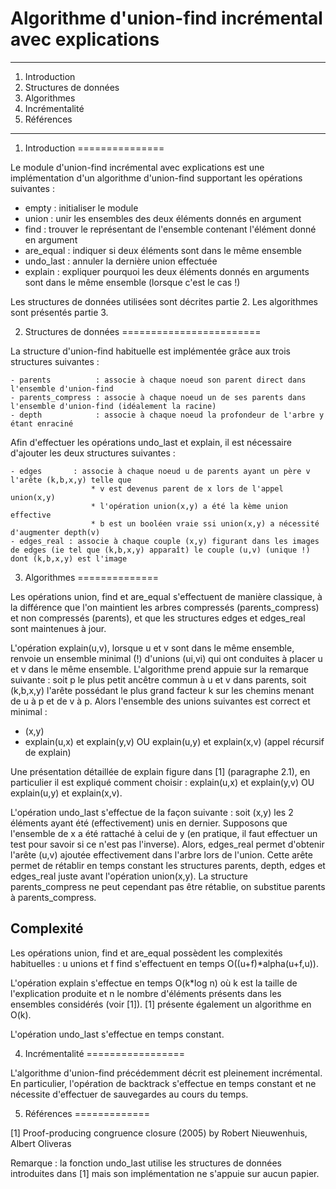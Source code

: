 
#   Algorithme d'union-find incrémental avec explications


******************************************************************************

1. Introduction
2. Structures de données
3. Algorithmes
4. Incrémentalité
5. Références

******************************************************************************


1. Introduction
===============

Le module d'union-find incrémental avec explications est une implémentation d'un algorithme d'union-find supportant les opérations suivantes : 

  - empty     : initialiser le module
  - union     : unir les ensembles des deux éléments donnés en argument
  - find      : trouver le représentant de l'ensemble contenant l'élément donné en argument
  - are_equal : indiquer si deux éléments sont dans le même ensemble
  - undo_last : annuler la dernière union effectuée
  - explain   : expliquer pourquoi les deux éléments donnés en arguments sont dans le même ensemble (lorsque c'est le cas !)
  
Les structures de données utilisées sont décrites partie 2. Les algorithmes sont présentés partie 3.


2. Structures de données
========================

La structure d'union-find habituelle est implémentée grâce aux trois structures suivantes : 
  
    - parents          : associe à chaque noeud son parent direct dans l'ensemble d'union-find
    - parents_compress : associe à chaque noeud un de ses parents dans l'ensemble d'union-find (idéalement la racine)
    - depth            : associe à chaque noeud la profondeur de l'arbre y étant enraciné
    
Afin d'effectuer les opérations undo_last et explain, il est nécessaire d'ajouter les deux structures suivantes :

    - edges       : associe à chaque noeud u de parents ayant un père v l'arête (k,b,x,y) telle que
                      * v est devenus parent de x lors de l'appel union(x,y)
                      * l'opération union(x,y) a été la kème union effective
                      * b est un booléen vraie ssi union(x,y) a nécessité d'augmenter depth(v)
    - edges_real : associe à chaque couple (x,y) figurant dans les images de edges (ie tel que (k,b,x,y) apparaît) le couple (u,v) (unique !) dont (k,b,x,y) est l'image 


3. Algorithmes
==============

Les opérations union, find et are_equal s'effectuent de manière classique, à la différence que l'on maintient les arbres compressés (parents_compress) et non compressés (parents), et que les structures edges et edges_real sont maintenues à jour.

L'opération explain(u,v), lorsque u et v sont dans le même ensemble, renvoie un ensemble minimal (!) d'unions (ui,vi) qui ont conduites à placer u et v dans le même ensemble. L'algorithme prend appuie sur la remarque suivante : soit p le plus petit ancêtre commun à u et v dans parents, soit (k,b,x,y) l'arête possédant le plus grand facteur k sur les chemins menant de u à p et de v à p. Alors l'ensemble des unions suivantes est correct et minimal : 
  - (x,y)
  - explain(u,x) et explain(y,v) OU explain(u,y) et explain(x,v) (appel récursif de explain) 
  
Une présentation détaillée de explain figure dans [1] (paragraphe 2.1), en particulier il est expliqué comment choisir : explain(u,x) et explain(y,v) OU explain(u,y) et explain(x,v).

L'opération undo_last s'effectue de la façon suivante : soit (x,y) les 2 éléments ayant été (effectivement) unis en dernier. Supposons que l'ensemble de x a été rattaché à celui de y (en pratique, il faut effectuer un test pour savoir si ce n'est pas l'inverse). Alors, edges_real permet d'obtenir l'arête (u,v) ajoutée effectivement dans l'arbre lors de l'union. Cette arête permet de rétablir en temps constant les structures parents, depth, edges et edges_real juste avant l'opération union(x,y). La structure parents_compress ne peut cependant pas être rétablie, on substitue parents à parents_compress.

Complexité
----------

Les opérations union, find et are_equal possèdent les complexités habituelles : u unions et f find s'effectuent en temps O((u+f)*alpha(u+f,u)).

L'opération explain s'effectue en temps O(k*log n) où k est la taille de l'explication produite et n le nombre d'éléments présents dans les ensembles considérés (voir [1]). [1] présente également un algorithme en O(k).

L'opération undo_last s'effectue en temps constant.


4. Incrémentalité
=================

L'algorithme d'union-find précédemment décrit est pleinement incrémental. En particulier, l'opération de backtrack s'effectue en temps constant et ne nécessite d'effectuer de sauvegardes au cours du temps.


5. Références
=============

[1] Proof-producing congruence closure (2005) by Robert Nieuwenhuis, Albert Oliveras

Remarque : la fonction undo_last utilise les structures de données introduites dans [1] mais son implémentation ne s'appuie sur aucun papier.

